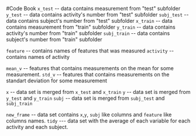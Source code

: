 #Code Book
`x_test` -- data contains measurement from "test" subfolder
`y_test` -- data contains activity's number from "test" subfolder
`subj_test` -- data contains subject's number from "test" subfolder
`x_train` -- data contains measurement from "train" subfolder
`y_train` -- data contains activity's number from "train" subfolder
`subj_train` -- data contains subject's number from "train" subfolder

`feature` -- contains names of features that was measured
`activity` -- contains names of activity

`mean_v` -- features that contains  measurements on the mean  for some measurement. 
`std_v`  --  features that contains  measurements on the standart deviation  for some measurement

`x` -- data set is merged from `x_test` and `x_train`
`y` --  data set is merged from `y_test` and `y_train`
`subj` -- data set is merged from `subj_test` and `subj_train`

`new_frame` -- data set contains `x`,`y`, `subj` like columns and `feature` like columns names.
`tidy` --- data set with the average of each variable for each activity and each subject.